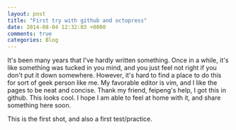 ```yaml
---
layout: post
title: "First try with github and octopress"
date: 2014-08-04 12:32:03 +0000
comments: true
categories: Blog
---
```


It's been many years that I've hardly written something. Once in a while, it's like something was tucked in you mind, and you just feel not right if you don't put it down somewhere. However, it's hard to find a place to do this for sort of geek person like me. My favorable editor is vim, and I like the pages to be neat and concise. Thank my friend, feipeng's help, I got this in github. This looks cool. I hope I am able to feel at home with it, and share something here soon.

This is the first shot, and also a first test/practice.

